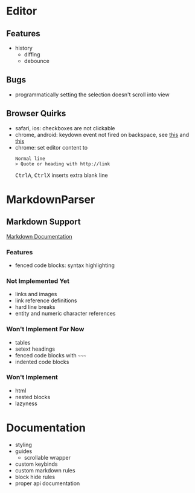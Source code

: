# Editor
## Features
- history
	- diffing
	- debounce

## Bugs
- programmatically setting the selection doesn't scroll into view

## Browser Quirks
- safari, ios: checkboxes are not clickable
- chrome, android: keydown event not fired on backspace, see [this](https://github.com/codemirror/view/blob/main/src/input.ts#L898) and [this](https://github.com/codemirror/view/blob/main/src/domobserver.ts#L296)
- chrome: set editor content to
	```
	Normal line
	> Quote or heading with http://link
	```
	<kbd>Ctrl</kbd><kbd>A</kbd>, <kbd>Ctrl</kbd><kbd>X</kbd> inserts extra blank line

# MarkdownParser
## Markdown Support
[Markdown Documentation](https://github.github.com/gfm/)

### Features
- fenced code blocks: syntax highlighting

### Not Implemented Yet
- links and images
- link reference definitions
- hard line breaks
- entity and numeric character references

### Won't Implement For Now
- tables
- setext headings
- fenced code blocks with `~~~`
- indented code blocks

### Won't Implement
- html
- nested blocks
- lazyness

# Documentation
- styling
- guides
	- scrollable wrapper
- custom keybinds
- custom markdown rules
- block hide rules
- proper api documentation
